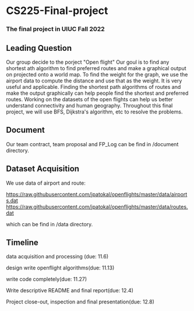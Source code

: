# CS225-Final-project

### The final project in UIUC Fall 2022

## Leading Question 
   
   Our group decide to the porject "Open flight" Our goul is to find any shortest ath algorithm to find preferred routes and make a graphical output on projected onto a world map. To find the weight for the graph, we use the airport data to compute the distance and use that as the weight. It is very useful and applicable. Finding the shortest path algorithms of routes and make the output graphically can help people find the shortest and preferred routes. Working on the datasets of the open flights can help us better understand connectivity and human geography. Throughout this final project, we will use BFS, Dijkstra's algorithm, etc to resolve the problems.
   
   
## Document

Our team contract, team proposal and FP_Log can be find in /document directory.

## Dataset Acquisition

We use data of airport and route:


https://raw.githubusercontent.com/jpatokal/openflights/master/data/airports.dat
https://raw.githubusercontent.com/jpatokal/openflights/master/data/routes.dat

which can be find in /data directory.


## Timeline

data acquisition and processing (due: 11.6)

design write openflight algorithms(due: 11.13)

write code completely(due: 11.27)

Write descriptive README and final report(due: 12.4)

Project close-out, inspection and final presentation(due: 12.8)
